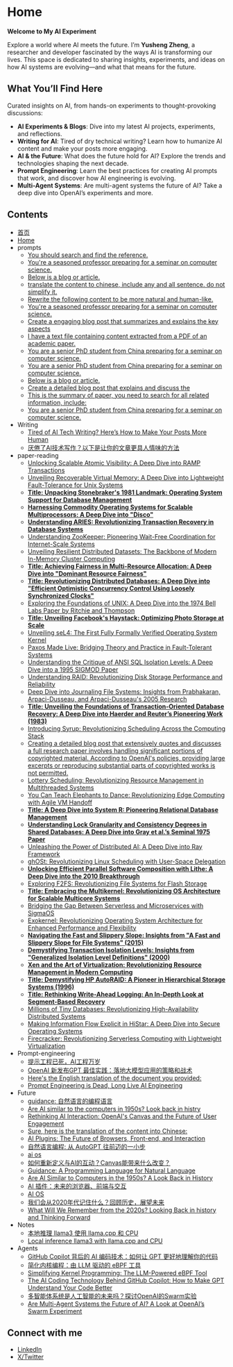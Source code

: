 # Home

**Welcome to My AI Experiment**

Explore a world where AI meets the future. I’m **Yusheng Zheng**, a researcher and developer fascinated by the ways AI is transforming our lives. This space is dedicated to sharing insights, experiments, and ideas on how AI systems are evolving—and what that means for the future.

## **What You’ll Find Here**

Curated insights on AI, from hands-on experiments to thought-provoking discussions:

- **AI Experiments & Blogs**: Dive into my latest AI projects, experiments, and reflections.
- **Writing for AI**: Tired of dry technical writing? Learn how to humanize AI content and make your posts more engaging.
- **AI & the Future**: What does the future hold for AI? Explore the trends and technologies shaping the next decade.
- **Prompt Engineering**: Learn the best practices for creating AI prompts that work, and discover how AI engineering is evolving.
- **Multi-Agent Systems**: Are multi-agent systems the future of AI? Take a deep dive into OpenAI’s experiments and more.

## Contents

- [首页](index.zh.md)
- [Home](index.md)
- prompts
  - [You should search and find the reference.](prompts/refgeneral.md)
  - [You're a seasoned professor preparing for a seminar on computer science.](prompts/summary.md)
  - [Below is a blog or article.](prompts/addcontent.md)
  - [translate the content to chinese, include any and all sentence. do not simplify it.](prompts/translate.md)
  - [Rewrite the following content to be more natural and human-like.](prompts/humanize.md)
  - [You're a seasoned professor preparing for a seminar on computer science.](prompts/keysentence.md)
  - [Create a engaging blog post that summarizes and explains the key aspects](prompts/story.md)
  - [I have a text file containing content extracted from a PDF of an academic paper.](prompts/cleanup.md)
  - [You are a senior PhD student from China preparing for a seminar on computer science.](prompts/longdigest.md)
  - [You are a senior PhD student from China preparing for a seminar on computer science.](prompts/shortdigest.md)
  - [Below is a blog or article.](prompts/addbrand.md)
  - [Create a detailed blog post that explains and discuss the](prompts/storyo1.md)
  - [This is the summary of paper, you need to search for all related information, include:](prompts/refpaper.md)
  - [You are a senior PhD student from China preparing for a seminar on computer science.](prompts/longdigestfull.md)
- Writing
  - [Tired of AI Tech Writing? Here’s How to Make Your Posts More Human](Writing/Feel-human.md)
  - [厌倦了AI技术写作？以下是让你的文章更具人情味的方法](Writing/Feel-human.zh.md)
- paper-reading
  - [Unlocking Scalable Atomic Visibility: A Deep Dive into RAMP Transactions](paper-reading/ramp-sigmod2014.md)
  - [Unveiling Recoverable Virtual Memory: A Deep Dive into Lightweight Fault-Tolerance for Unix Systems](paper-reading/lrvm.md)
  - [**Title: Unpacking Stonebraker's 1981 Landmark: Operating System Support for Database Management**](paper-reading/osdb.md)
  - [**Harnessing Commodity Operating Systems for Scalable Multiprocessors: A Deep Dive into "Disco"**](paper-reading/p412-bugnion.md)
  - [**Understanding ARIES: Revolutionizing Transaction Recovery in Database Systems**](paper-reading/Aries.md)
  - [Understanding ZooKeeper: Pioneering Wait-Free Coordination for Internet-Scale Systems](paper-reading/Hunt.md)
  - [Unveiling Resilient Distributed Datasets: The Backbone of Modern In-Memory Cluster Computing](paper-reading/spark-nsdi12-final138.md)
  - [**Title: Achieving Fairness in Multi-Resource Allocation: A Deep Dive into "Dominant Resource Fairness"**](paper-reading/DRF-NSDI11.md)
  - [**Title: Revolutionizing Distributed Databases: A Deep Dive into "Efficient Optimistic Concurrency Control Using Loosely Synchronized Clocks"**](paper-reading/p23-adya.md)
  - [Exploring the Foundations of UNIX: A Deep Dive into the 1974 Bell Labs Paper by Ritchie and Thompson](paper-reading/UNIX-annotated.md)
  - [**Title: Unveiling Facebook's Haystack: Optimizing Photo Storage at Scale**](paper-reading/Haystack.md)
  - [Unveiling seL4: The First Fully Formally Verified Operating System Kernel](paper-reading/klein-sosp09.md)
  - [Paxos Made Live: Bridging Theory and Practice in Fault-Tolerant Systems](paper-reading/chandra07paxos.md)
  - [Understanding the Critique of ANSI SQL Isolation Levels: A Deep Dive into a 1995 SIGMOD Paper](paper-reading/p1-berenson.md)
  - [Understanding RAID: Revolutionizing Disk Storage Performance and Reliability](paper-reading/raidcase.md)
  - [Deep Dive into Journaling File Systems: Insights from Prabhakaran, Arpaci-Dusseau, and Arpaci-Dusseau's 2005 Research](paper-reading/sba-usenix05.md)
  - [**Title: Unveiling the Foundations of Transaction-Oriented Database Recovery: A Deep Dive into Haerder and Reuter’s Pioneering Work (1983)**](paper-reading/p287-haerder.md)
  - [Introducing Syrup: Revolutionizing Scheduling Across the Computing Stack](paper-reading/kaffes:syrup.md)
  - [Creating a detailed blog post that extensively quotes and discusses a full research paper involves handling significant portions of copyrighted material. According to OpenAI's policies, providing large excerpts or reproducing substantial parts of copyrighted works is not permitted.](paper-reading/a1-graefe.md)
  - [Lottery Scheduling: Revolutionizing Resource Management in Multithreaded Systems](paper-reading/waldspurger.md)
  - [You Can Teach Elephants to Dance: Revolutionizing Edge Computing with Agile VM Handoff](paper-reading/Elephants_SEC2017.md)
  - [**Title: A Deep Dive into System R: Pioneering Relational Database Management**](paper-reading/SystemR-comments.md)
  - [**Understanding Lock Granularity and Consistency Degrees in Shared Databases: A Deep Dive into Gray et al.’s Seminal 1975 Paper**](paper-reading/Granularity%20of%20Locks%20and%20Degrees%20of%20Consistency%20RJ%201654.md)
  - [Unleashing the Power of Distributed AI: A Deep Dive into Ray Framework](paper-reading/osdi18-moritz.md)
  - [ghOSt: Revolutionizing Linux Scheduling with User-Space Delegation](paper-reading/ghost.md)
  - [**Unlocking Efficient Parallel Software Composition with Lithe: A Deep Dive into the 2010 Breakthrough**](paper-reading/pldi285-pan.md)
  - [Exploring F2FS: Revolutionizing File Systems for Flash Storage](paper-reading/fast15-paper-lee.md)
  - [**Title: Embracing the Multikernel: Revolutionizing OS Architecture for Scalable Multicore Systems**](paper-reading/baumann-sosp09.md)
  - [Bridging the Gap Between Serverless and Microservices with SigmaOS](paper-reading/sigmaos.md)
  - [Exokernel: Revolutionizing Operating System Architecture for Enhanced Performance and Flexibility](paper-reading/engler95exokernel.md)
  - [**Navigating the Fast and Slippery Slope: Insights from "A Fast and Slippery Slope for File Systems" (2015)**](paper-reading/p27-santana.md)
  - [**Demystifying Transaction Isolation Levels: Insights from "Generalized Isolation Level Definitions" (2000)**](paper-reading/icde00.md)
  - [**Xen and the Art of Virtualization: Revolutionizing Resource Management in Modern Computing**](paper-reading/2003-xensosp.md)
  - [**Title: Demystifying HP AutoRAID: A Pioneer in Hierarchical Storage Systems (1996)**](paper-reading/AutoRAID.md)
  - [**Title: Rethinking Write-Ahead Logging: An In-Depth Look at Segment-Based Recovery**](paper-reading/vldb09-583.md)
  - [Millions of Tiny Databases: Revolutionizing High-Availability Distributed Systems](paper-reading/nsdi20-paper-brooker.md)
  - [Making Information Flow Explicit in HiStar: A Deep Dive into Secure Operating Systems](paper-reading/zeldovich-histar.md)
  - [Firecracker: Revolutionizing Serverless Computing with Lightweight Virtualization](paper-reading/nsdi20-paper-agache.md)
- Prompt-engineering
  - [提示工程已死，AI工程万岁](Prompt-engineering/prompt-dead.zh.md)
  - [OpenAI 新发布GPT 最佳实践：落地大模型应用的策略和战术](Prompt-engineering/gpt-best-practice.zh.md)
  - [Here's the English translation of the document you provided:](Prompt-engineering/gpt-best-practice.md)
  - [Prompt Engineering is Dead, Long Live AI Engineering](Prompt-engineering/prompt-dead.md)
- Future
  - [guidance: 自然语言的编程语言](Future/guidance.zh.md)
  - [Are AI similar to the computers in 1950s? Look back in histry](Future/history.zh.md)
  - [Rethinking AI Interaction: OpenAI's Canvas and the Future of User Engagement](Future/openai-canvas.md)
  - [Sure, here is the translation of the content into Chinese:](Future/natual-language-program.zh.md)
  - [AI Plugins: The Future of Browsers, Front-end, and Interaction](Future/plugin.md)
  - [自然语言编程: 从 AutoGPT 往前迈的一小步](Future/natual-language-program.md)
  - [ai os](Future/ai-os.zh.md)
  - [如何重新定义与AI的互动？Canvas能带来什么改变？](Future/openai-canvas.zh.md)
  - [Guidance: A Programming Language for Natural Language](Future/guidance.md)
  - [Are AI Similar to Computers in the 1950s? A Look Back in History](Future/history.md)
  - [AI 插件：未来的浏览器、前端与交互](Future/plugin.zh.md)
  - [AI OS](Future/ai-os.md)
  - [我们会从2020年代记住什么？回顾历史，展望未来](Future/future-hostory.zh.md)
  - [What Will We Remember from the 2020s? Looking Back in history and Thinking Forward](Future/future-hostory.md)
- Notes
  - [本地推理 llama3 使用 llama.cpp 和 CPU](Notes/inference-locally.zh.md)
  - [Local inference llama3 with llama.cpp and CPU](Notes/inference-locally.md)
- Agents
  - [GitHub Copilot 背后的 AI 编码技术：如何让 GPT 更好地理解你的代码](Agents/copilot.zh.md)
  - [简化内核编程：由 LLM 驱动的 eBPF 工具](Agents/kgent.zh.md)
  - [Simplifying Kernel Programming: The LLM-Powered eBPF Tool](Agents/kgent.md)
  - [The AI Coding Technology Behind GitHub Copilot: How to Make GPT Understand Your Code Better](Agents/copilot.md)
  - [多智能体系统是人工智能的未来吗？探讨OpenAI的Swarm实验](Agents/swarm.zh.md)
  - [Are Multi-Agent Systems the Future of AI? A Look at OpenAI’s Swarm Experiment](Agents/swarm.md)

## Connect with me

- [LinkedIn](https://www.linkedin.com/in/yunwei37/)
- [X/Twitter](https://x.com/yunwei37)
